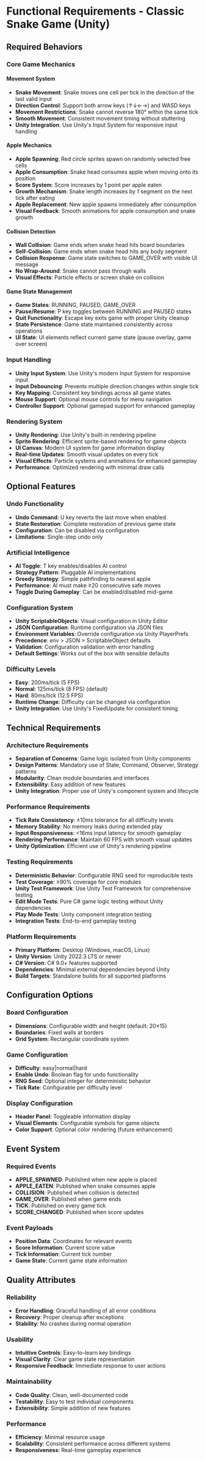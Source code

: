 # Functional Requirements - Classic Snake Game (Unity)

## Required Behaviors

### Core Game Mechanics

#### Movement System
- **Snake Movement**: Snake moves one cell per tick in the direction of the last valid input
- **Direction Control**: Support both arrow keys (↑↓←→) and WASD keys
- **Movement Restrictions**: Snake cannot reverse 180° within the same tick
- **Smooth Movement**: Consistent movement timing without stuttering
- **Unity Integration**: Use Unity's Input System for responsive input handling

#### Apple Mechanics
- **Apple Spawning**: Red circle sprites spawn on randomly selected free cells
- **Apple Consumption**: Snake head consumes apple when moving onto its position
- **Score System**: Score increases by 1 point per apple eaten
- **Growth Mechanism**: Snake length increases by 1 segment on the next tick after eating
- **Apple Replacement**: New apple spawns immediately after consumption
- **Visual Feedback**: Smooth animations for apple consumption and snake growth

#### Collision Detection
- **Wall Collision**: Game ends when snake head hits board boundaries
- **Self-Collision**: Game ends when snake head hits any body segment
- **Collision Response**: Game state switches to GAME_OVER with visible UI message
- **No Wrap-Around**: Snake cannot pass through walls
- **Visual Effects**: Particle effects or screen shake on collision

#### Game State Management
- **Game States**: RUNNING, PAUSED, GAME_OVER
- **Pause/Resume**: P key toggles between RUNNING and PAUSED states
- **Quit Functionality**: Escape key exits game with proper Unity cleanup
- **State Persistence**: Game state maintained consistently across operations
- **UI State**: UI elements reflect current game state (pause overlay, game over screen)

### Input Handling
- **Unity Input System**: Use Unity's modern Input System for responsive input
- **Input Debouncing**: Prevents multiple direction changes within single tick
- **Key Mapping**: Consistent key bindings across all game states
- **Mouse Support**: Optional mouse controls for menu navigation
- **Controller Support**: Optional gamepad support for enhanced gameplay

### Rendering System
- **Unity Rendering**: Use Unity's built-in rendering pipeline
- **Sprite Rendering**: Efficient sprite-based rendering for game objects
- **UI Canvas**: Modern UI system for game information display
- **Real-time Updates**: Smooth visual updates on every tick
- **Visual Effects**: Particle systems and animations for enhanced gameplay
- **Performance**: Optimized rendering with minimal draw calls

## Optional Features

### Undo Functionality
- **Undo Command**: U key reverts the last move when enabled
- **State Restoration**: Complete restoration of previous game state
- **Configuration**: Can be disabled via configuration
- **Limitations**: Single-step undo only

### Artificial Intelligence
- **AI Toggle**: T key enables/disables AI control
- **Strategy Pattern**: Pluggable AI implementations
- **Greedy Strategy**: Simple pathfinding to nearest apple
- **Performance**: AI must make ≥20 consecutive safe moves
- **Toggle During Gameplay**: Can be enabled/disabled mid-game

### Configuration System
- **Unity ScriptableObjects**: Visual configuration in Unity Editor
- **JSON Configuration**: Runtime configuration via JSON files
- **Environment Variables**: Override configuration via Unity PlayerPrefs
- **Precedence**: env > JSON > ScriptableObject defaults
- **Validation**: Configuration validation with error handling
- **Default Settings**: Works out of the box with sensible defaults

### Difficulty Levels
- **Easy**: 200ms/tick (5 FPS)
- **Normal**: 125ms/tick (8 FPS) (default)
- **Hard**: 80ms/tick (12.5 FPS)
- **Runtime Change**: Difficulty can be changed via configuration
- **Unity Integration**: Use Unity's FixedUpdate for consistent timing

## Technical Requirements

### Architecture Requirements
- **Separation of Concerns**: Game logic isolated from Unity components
- **Design Patterns**: Mandatory use of State, Command, Observer, Strategy patterns
- **Modularity**: Clean module boundaries and interfaces
- **Extensibility**: Easy addition of new features
- **Unity Integration**: Proper use of Unity's component system and lifecycle

### Performance Requirements
- **Tick Rate Consistency**: ±10ms tolerance for all difficulty levels
- **Memory Stability**: No memory leaks during extended play
- **Input Responsiveness**: <16ms input latency for smooth gameplay
- **Rendering Performance**: Maintain 60 FPS with smooth visual updates
- **Unity Optimization**: Efficient use of Unity's rendering pipeline

### Testing Requirements
- **Deterministic Behavior**: Configurable RNG seed for reproducible tests
- **Test Coverage**: ≥90% coverage for core modules
- **Unity Test Framework**: Use Unity Test Framework for comprehensive testing
- **Edit Mode Tests**: Pure C# game logic testing without Unity dependencies
- **Play Mode Tests**: Unity component integration testing
- **Integration Tests**: End-to-end gameplay testing

### Platform Requirements
- **Primary Platform**: Desktop (Windows, macOS, Linux)
- **Unity Version**: Unity 2022.3 LTS or newer
- **C# Version**: C# 9.0+ features supported
- **Dependencies**: Minimal external dependencies beyond Unity
- **Build Targets**: Standalone builds for all supported platforms

## Configuration Options

### Board Configuration
- **Dimensions**: Configurable width and height (default: 20×15)
- **Boundaries**: Fixed walls at borders
- **Grid System**: Rectangular coordinate system

### Game Configuration
- **Difficulty**: easy|normal|hard
- **Enable Undo**: Boolean flag for undo functionality
- **RNG Seed**: Optional integer for deterministic behavior
- **Tick Rate**: Configurable per difficulty level

### Display Configuration
- **Header Panel**: Toggleable information display
- **Visual Elements**: Configurable symbols for game objects
- **Color Support**: Optional color rendering (future enhancement)

## Event System

### Required Events
- **APPLE_SPAWNED**: Published when new apple is placed
- **APPLE_EATEN**: Published when snake consumes apple
- **COLLISION**: Published when collision is detected
- **GAME_OVER**: Published when game ends
- **TICK**: Published on every game tick
- **SCORE_CHANGED**: Published when score updates

### Event Payloads
- **Position Data**: Coordinates for relevant events
- **Score Information**: Current score value
- **Tick Information**: Current tick number
- **Game State**: Current game state information

## Quality Attributes

### Reliability
- **Error Handling**: Graceful handling of all error conditions
- **Recovery**: Proper cleanup after exceptions
- **Stability**: No crashes during normal operation

### Usability
- **Intuitive Controls**: Easy-to-learn key bindings
- **Visual Clarity**: Clear game state representation
- **Responsive Feedback**: Immediate response to user actions

### Maintainability
- **Code Quality**: Clean, well-documented code
- **Testability**: Easy to test individual components
- **Extensibility**: Simple addition of new features

### Performance
- **Efficiency**: Minimal resource usage
- **Scalability**: Consistent performance across different systems
- **Responsiveness**: Real-time gameplay experience
